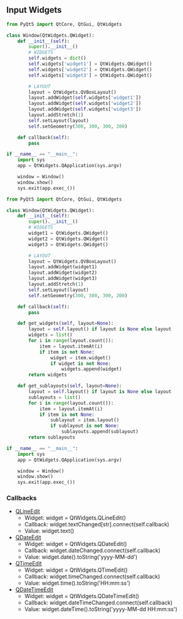 ## Input Widgets
```python
from PyQt5 import QtCore, QtGui, QtWidgets

class Window(QtWidgets.QWidget):
    def __init__(self):
        super().__init__()
        # WIDGETS
        self.widgets = dict()
        self.widgets['widget1'] = QtWidgets.QWidget()
        self.widgets['widget2'] = QtWidgets.QWidget()
        self.widgets['widget3'] = QtWidgets.QWidget()

        # LAYOUT
        layout = QtWidgets.QVBoxLayout()
        layout.addWidget(self.widgets['widget1'])
        layout.addWidget(self.widgets['widget2'])
        layout.addWidget(self.widgets['widget3'])
        layout.addStretch(1)
        self.setLayout(layout)
        self.setGeometry(300, 300, 300, 200)

    def callback(self):
        pass

if __name__ == "__main__":
    import sys
    app = QtWidgets.QApplication(sys.argv)

    window = Window()
    window.show()
    sys.exit(app.exec_())
```

```python
from PyQt5 import QtCore, QtGui, QtWidgets

class Window(QtWidgets.QWidget):
    def __init__(self):
        super().__init__()
        # WIDGETS
        widget1 = QtWidgets.QWidget()
        widget2 = QtWidgets.QWidget()
        widget3 = QtWidgets.QWidget()

        # LAYOUT
        layout = QtWidgets.QVBoxLayout()
        layout.addWidget(widget1)
        layout.addWidget(widget2)
        layout.addWidget(widget3)
        layout.addStretch(1)
        self.setLayout(layout)
        self.setGeometry(300, 300, 300, 200)

    def callback(self):
        pass

    def get_widgets(self, layout=None):
        layout = self.layout() if layout is None else layout
        widgets = list()
        for i in range(layout.count()):
            item = layout.itemAt(i)
            if item is not None:
                widget = item.widget()
                if widget is not None:
                    widgets.append(widget)
        return widgets

    def get_sublayouts(self, layout=None):
        layout = self.layout() if layout is None else layout
        sublayouts = list()
        for i in range(layout.count()):
            item = layout.itemAt(i)
            if item is not None:
                sublayout = item.layout()
                if sublayout is not None:
                    sublayouts.append(sublayout)
        return sublayouts

if __name__ == "__main__":
    import sys
    app = QtWidgets.QApplication(sys.argv)

    window = Window()
    window.show()
    sys.exit(app.exec_())
```

### Callbacks
- [QLineEdit](https://doc.qt.io/qt-5/qlineedit.html)
  - Widget: widget = QtWidgets.QLineEdit()
  - Callback: widget.textChanged[str].connect(self.callback)
  - Value: widget.text()
- [QDateEdit](https://doc.qt.io/qt-5/qdateedit.html)
  - Widget: widget = QtWidgets.QDateEdit()
  - Callback: widget.dateChanged.connect(self.callback)
  - Value: widget.date().toString('yyyy-MM-dd')
- [QTimeEdit](https://doc.qt.io/qt-5/qtimeedit.html)
  - Widget: widget = QtWidgets.QTimeEdit()
  - Callback: widget.timeChanged.connect(self.callback)
  - Value: widget.time().toString('HH:mm:ss')
- [QDateTimeEdit](https://doc.qt.io/qt-5/qdatetimeedit.html)
  - Widget: widget = QtWidgets.QDateTimeEdit()
  - Callback: widget.dateTimeChanged.connect(self.callback)
  - Value: widget.dateTime().toString('yyyy-MM-dd HH:mm:ss')



